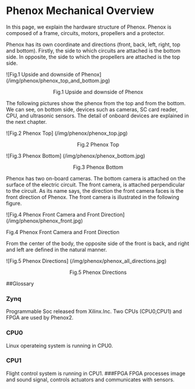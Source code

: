 # Phenox Mechanical Overview

In this page, we explain the hardware structure of Phenox.
Phenox is composed of a frame, circuits, motors, propellers and a protector.

Phenox has its own coordinate and directions (front, back, left, right, top and bottom). Firstly, the side to which circuits are attached is the bottom side. In opposite, the side to which the propellers are attached is the top side.

![Fig.1 Upside and downside of Phenox] (/img/phenox/phenox_top_and_bottom.jpg)
<div align="center">Fig.1 Upside and downside of Phenox</div>

The following pictures show the phenox from the top and from the bottom. We can see, on bottom side, devices such as cameras, SC card reader, CPU, and ultrasonic sensors. The detail of onboard devices are explained in the next chapter.

![Fig.2 Phenox Top] (/img/phenox/phenox_top.jpg)
<div align="center">Fig.2 Phenox Top</div>

![Fig.3 Phenox Bottom] (/img/phenox/phenox_bottom.jpg)
<div align="center">Fig.3 Phenox Bottom</div>

Phenox has two on-board cameras. The bottom camera is attached on the surface of the electric circuit. The front camera, is attached perpendicular to the circuit. As its name says, the direction the front camera faces is the front direction of Phenox. The front camera is illustrated in the following figure.

![Fig.4 Phenox Front Camera and Front Direction] (/img/phenox/phenox_front.jpg)
<div align="centering">Fig.4 Phenox Front Camera and Front Direction</div>

From the center of the body, the opposite side of the front is back, and right and left are defined in the natural manner. 

![Fig.5 Phenox Directions] (/img/phenox/phenox_all_directions.jpg)
<div align="center">Fig.5 Phenox Directions</div>

##Glossary 

### Zynq
Programmable Soc released from Xilinx.Inc.
Two CPUs (CPU0,CPU1) and FPGA are used by Phenox2.
### CPU0
Linux operateing system is running in CPU0. 
### CPU1
Flight control system is running in CPU1.
###FPGA 
FPGA processes image and sound signal, controls actuators and communicates with sensors.
